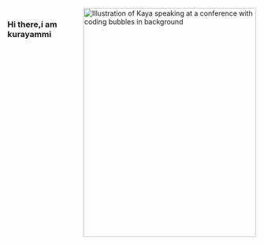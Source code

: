 <img align="right" src="https://github.com/kurayammmi/kurayammmi/master/il_570xN.1661094646_c3nr.jpg" alt="Illustration of Kaya speaking at a conference with coding bubbles in background" width=350px height=465px/>

### Hi there,i am kurayammi
